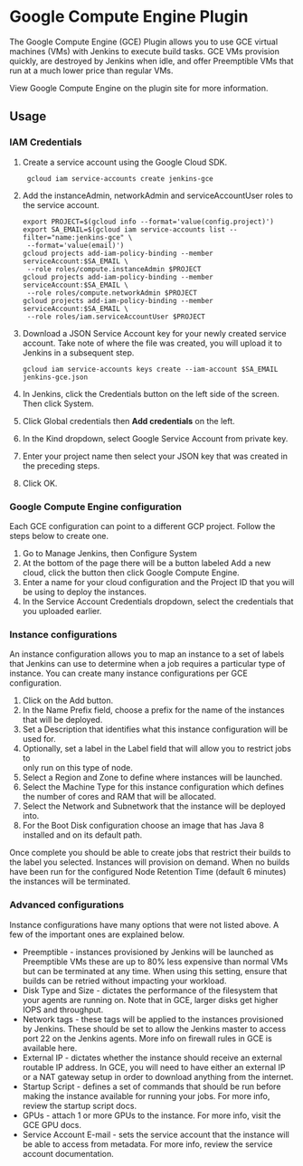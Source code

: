 <!--
 Copyright 2019 Google LLC

 Licensed under the Apache License, Version 2.0 (the "License"); you may not use this
file except in
 compliance with the License. You may obtain a copy of the License at

        https://www.apache.org/licenses/LICENSE-2.0

 Unless required by applicable law or agreed to in writing, software distributed under
the License is distributed on an "AS IS" BASIS, WITHOUT WARRANTIES OR CONDITIONS OF ANY 
KIND, either express or implied. See the License for the specific language governing 
permissions and limitations under the License.
-->
# Google Compute Engine Plugin
The Google Compute Engine (GCE) Plugin allows you to use GCE virtual machines (VMs) with Jenkins to execute build tasks. GCE VMs provision quickly, are destroyed by Jenkins when idle, and offer Preemptible VMs that run at a much lower price than regular VMs.


View Google Compute Engine on the plugin site for more information.

## Usage
### IAM Credentials
1. Create a service account using the Google Cloud SDK.

   ```
    gcloud iam service-accounts create jenkins-gce
   ```

2. Add the instanceAdmin, networkAdmin and serviceAccountUser roles to the service account.

   ```
   export PROJECT=$(gcloud info --format='value(config.project)') 
   export SA_EMAIL=$(gcloud iam service-accounts list --filter="name:jenkins-gce" \
    --format='value(email)') 
   gcloud projects add-iam-policy-binding --member serviceAccount:$SA_EMAIL \
    --role roles/compute.instanceAdmin $PROJECT
   gcloud projects add-iam-policy-binding --member serviceAccount:$SA_EMAIL \
    --role roles/compute.networkAdmin $PROJECT
   gcloud projects add-iam-policy-binding --member serviceAccount:$SA_EMAIL \
    --role roles/iam.serviceAccountUser $PROJECT
   ```

3. Download a JSON Service Account key for your newly created service account. Take note
   of where the file was created, you will upload it to Jenkins in a subsequent step.

   ```
   gcloud iam service-accounts keys create --iam-account $SA_EMAIL jenkins-gce.json
   ```
4. In Jenkins, click the Credentials button on the left side of the screen. Then click 
   System.
5. Click Global credentials then **Add credentials** on the left.
6. In the Kind dropdown, select Google Service Account from private key.
7. Enter your project name then select your JSON key that was created in the preceding
   steps.
8. Click OK.

### Google Compute Engine configuration
Each GCE configuration can point to a different GCP project. Follow the steps below to create one.

 1. Go to Manage Jenkins, then Configure System
 2. At the bottom of the page there will be a button labeled Add a new cloud, click the 
    button then click Google Compute Engine.
 3. Enter a name for your cloud configuration and the Project ID that you will be using
    to deploy the instances.
 4. In the Service Account Credentials dropdown, select the credentials that you uploaded
    earlier.

### Instance configurations
An instance configuration allows you to map an instance to a set of labels that Jenkins
 can use to determine when a job requires a particular type of instance. You can create 
 many instance configurations per GCE configuration.

1. Click on the Add button.
2. In the Name Prefix field, choose a prefix for the name of the instances that will be
   deployed.
3. Set a Description that identifies what this instance configuration will be used for.
4. Optionally, set a label in the Label field that will allow you to restrict jobs to  
   only run on this type of node.
5. Select a Region and Zone to define where instances will be launched.
6. Select the Machine Type for this instance configuration which defines the number of 
   cores and RAM that will be allocated.
7. Select the Network and Subnetwork that the instance will be deployed into.
8. For the Boot Disk configuration choose an image that has Java 8 installed and on its 
    default path.

Once complete you should be able to create jobs that restrict their builds to the label
 you selected. Instances will provision on demand. When no builds have been run for the
  configured Node Retention Time (default 6 minutes) the instances will be terminated.

### Advanced configurations
Instance configurations have many options that were not listed above. A few of the
 important ones are explained below.

* Preemptible - instances provisioned by Jenkins will be launched as Preemptible VMs
  these are up to 80% less expensive than normal VMs but can be terminated at any time.
  When using this setting, ensure that builds can be retried without impacting your
  workload.
* Disk Type and Size - dictates the performance of the filesystem that your agents are
 running on. Note that in GCE, larger disks get higher IOPS and throughput.
* Network tags - these tags will be applied to the instances provisioned by Jenkins.
 These should be set to allow the Jenkins master to access port 22 on the Jenkins agents.
  More info on firewall rules in GCE is available here.
* External IP - dictates whether the instance should receive an external routable IP
  address. In GCE, you will need to have either an external IP or a NAT gateway setup in 
  order to download anything from the internet.
* Startup Script - defines a set of commands that should be run before making the
 instance available for running your jobs. For more info, review the startup script docs.
* GPUs - attach 1 or more GPUs to the instance. For more info, visit the GCE GPU docs.
* Service Account E-mail - sets the service account that the instance will be able to
  access from metadata. For more info, review the service account documentation.


